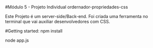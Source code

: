 #Módulo 5 - Projeto Individual
ordernador-propriedades-css

Este Projeto é um server-side/Back-end. Foi criada uma ferramenta no terminal que vai auxiliar desenvolvedores com CSS.

#Getting started:
npm install

node app.js

